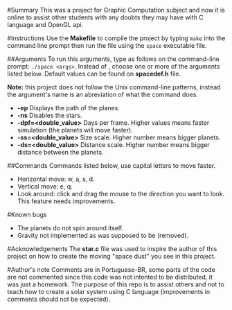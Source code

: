 #Summary
This was a project for Graphic Computation subject and now it is online to assist other students with any doubts they may have with C language and OpenGL api.

#Instructions
Use the **Makefile** to compile the project by typing `make` into the command line prompt then run the file using the `space` executable file.

##Arguments
To run this arguments, type as follows on the command-line prompt: `./space <args>`. Instead of **<args>**, choose one or more of the arguments listed below. Default values can be found on **spacedef.h** file.

**Note:** this project does not follow the Unix command-line patterns, instead the argument's name is an abreviation of what the command does.

* **-ep** Displays the path of the planes.
* **-ns** Disables the stars.
* **-dpf=<double_value>** Days per frame. Higher values means faster simulation (the planets will move faster).
* **-ss=<double_value>** Size scale. Higher number means bigger planets.
* **-ds=<double_value>** Distance scale. Higher number means bigger distance between the planets.

##Commands
Commands listed below, use capital letters to move faster.
* Horizontal move: w, a, s, d.
* Vertical move: e, q. 
* Look around: click and drag the mouse to the direction you want to look. This feature needs improvements.

#Known bugs
* The planets do not spin around itself.
* Gravity not implemented as was supposed to be (removed).

#Acknowledgements
The **star.c** file was used to inspire the author of this project on how to create the moving "space dust" you see in this project.

#Author's note
Comments are in Portuguese-BR, some parts of the code are not commented since this code was not intented to be distributed, it was just a homework. The purpose of this repo is to assist others and not to teach how to create a solar system using C language (improvements in comments should not be expected).



